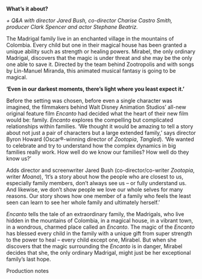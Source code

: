 

**What’s it about?**

_+ Q&A with director Jared Bush, co-director Charise Castro Smith, producer Clark Spencer and actor Stephane Beatriz._

The Madrigal family live in an enchanted village in the mountains of Colombia. Every child but one in their magical house has been granted a unique ability such as strength or healing powers. Mirabel, the only ordinary Madrigal, discovers that the magic is under threat and she may be the only one able to save it. Directed by the team behind Zootropolis and with songs by Lin-Manuel Miranda, this animated musical fantasy is going to be magical.

**‘Even in our darkest moments, there’s light where you least expect it.’**

Before the setting was chosen, before even a single character was imagined, the filmmakers behind Walt Disney Animation Studios’ all-new original feature film _Encanto_ had decided what the heart of their new film would be: family. _Encanto_ explores the compelling but complicated relationships within families. ‘We thought it would be amazing to tell a story about not just a pair of characters but a large extended family,’ says director Byron Howard (Oscar®-winning director of _Zootopia_, _Tangled_). ‘We wanted to celebrate and try to understand how the complex dynamics in big families really work. How well do we know our families? How well do they know us?’

Adds director and screenwriter Jared Bush (co-director/co-writer _Zootopia_, writer _Moana_), ‘It’s a story about how the people who are closest to us, especially family members, don’t always see us – or fully understand us. And likewise, we don’t show people we love our whole selves for many reasons. Our story shows how one member of a family who feels the least seen can learn to see her whole family and ultimately herself.’

_Encanto_ tells the tale of an extraordinary family, the Madrigals, who live hidden in the mountains of Colombia, in a magical house, in a vibrant town, in a wondrous, charmed place called an _Encanto_. The magic of the _Encanto_ has blessed every child in the family with a unique gift from super strength to the power to heal – every child except one, Mirabel. But when she discovers that the magic surrounding the _Encanto_ is in danger, Mirabel decides that she, the only ordinary Madrigal, might just be her exceptional family’s last hope.

Production notes
<!--stackedit_data:
eyJoaXN0b3J5IjpbNzk2MTI2NjYyXX0=
-->